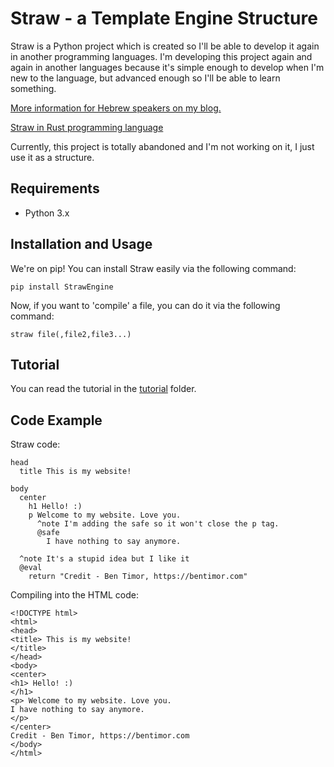 # Straw - a Template Engine Structure
Straw is a Python project which is created so I'll be able to develop it again in another programming languages.
I'm developing this project again and again in another languages because it's simple enough to develop when I'm new to the language, but advanced enough so I'll be able to learn something.

[More information for Hebrew speakers on my blog.](https://bentimor.com/straw/)

[Straw in Rust programming language](https://github.com/BenTimor/IronStraw)
 
Currently, this project is totally abandoned and I'm not working on it, I just use it as a structure.

## Requirements
 - Python 3.x

## Installation and Usage
We're on pip!
You can install Straw easily via the following command:

    pip install StrawEngine
Now, if you want to 'compile' a file, you can do it via the following command:

    straw file(,file2,file3...)

## Tutorial
You can read the tutorial in the [tutorial](https://github.com/BenTimor/Straw/tree/master/tutorial) folder.

## Code Example
Straw code:

    head
      title This is my website!
    
    body
      center
        h1 Hello! :)
        p Welcome to my website. Love you.
          ^note I'm adding the safe so it won't close the p tag.
          @safe
            I have nothing to say anymore.
    
      ^note It's a stupid idea but I like it
      @eval
        return "Credit - Ben Timor, https://bentimor.com"

Compiling into the HTML code:

    <!DOCTYPE html>
    <html> 
    <head> 
    <title> This is my website!
    </title>
    </head>
    <body> 
    <center> 
    <h1> Hello! :)
    </h1>
    <p> Welcome to my website. Love you.
    I have nothing to say anymore.
    </p>
    </center>
    Credit - Ben Timor, https://bentimor.com
    </body>
    </html>

